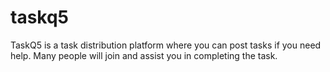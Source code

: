 # taskq5
TaskQ5 is a task distribution platform where you can post tasks if you need help. Many people will join and assist you in completing the task.
